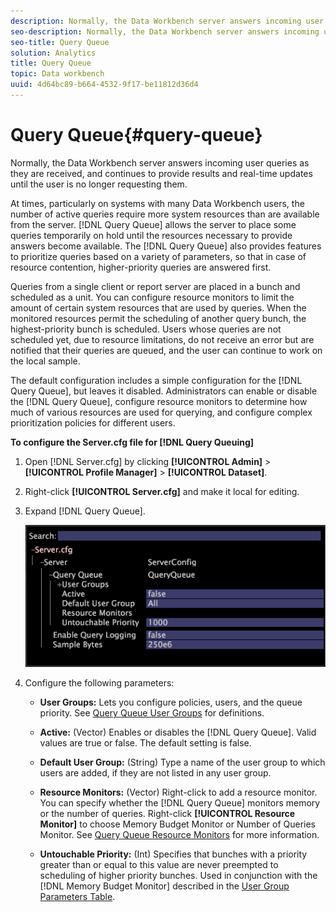 ```yaml
---
description: Normally, the Data Workbench server answers incoming user queries as they are received, and continues to provide results and real-time updates until the user is no longer requesting them.
seo-description: Normally, the Data Workbench server answers incoming user queries as they are received, and continues to provide results and real-time updates until the user is no longer requesting them.
seo-title: Query Queue
solution: Analytics
title: Query Queue
topic: Data workbench
uuid: 4d64bc89-b664-4532-9f17-be11812d36d4
---
```


# Query Queue{#query-queue}

Normally, the Data Workbench server answers incoming user queries as they are received, and continues to provide results and real-time updates until the user is no longer requesting them.

 At times, particularly on systems with many Data Workbench users, the number of active queries require more system resources than are available from the server. [!DNL Query Queue] allows the server to place some queries temporarily on hold until the resources necessary to provide answers become available. The [!DNL Query Queue] also provides features to prioritize queries based on a variety of parameters, so that in case of resource contention, higher-priority queries are answered first.

Queries from a single client or report server are placed in a bunch and scheduled as a unit. You can configure resource monitors to limit the amount of certain system resources that are used by queries. When the monitored resources permit the scheduling of another query bunch, the highest-priority bunch is scheduled. Users whose queries are not scheduled yet, due to resource limitations, do not receive an error but are notified that their queries are queued, and the user can continue to work on the local sample.

The default configuration includes a simple configuration for the [!DNL Query Queue], but leaves it disabled. Administrators can enable or disable the [!DNL Query Queue], configure resource monitors to determine how much of various resources are used for querying, and configure complex prioritization policies for different users.

**To configure the Server.cfg file for [!DNL Query Queuing]**

1. Open [!DNL Server.cfg] by clicking **[!UICONTROL Admin]** > **[!UICONTROL Profile Manager]** > **[!UICONTROL Dataset]**. 
1. Right-click **[!UICONTROL Server.cfg]** and make it local for editing. 
1. Expand [!DNL Query Queue].

   ![](assets/queryqueue1.png)

1. Configure the following parameters:

    * **User Groups:** Lets you configure policies, users, and the queue priority. See [Query Queue User Groups](../../../../home/c-get-started/c-admin-intrf/c-query-que/c-query-que-user-grps.md#concept-5555f51402ed49419c067d61738474c1) for definitions. 
    
    * **Active:** (Vector) Enables or disables the [!DNL Query Queue]. Valid values are true or false. The default setting is false. 
    
    * **Default User Group:** (String) Type a name of the user group to which users are added, if they are not listed in any user group. 
    * **Resource Monitors:** (Vector) Right-click to add a resource monitor. You can specify whether the [!DNL Query Queue] monitors memory or the number of queries. Right-click **[!UICONTROL Resource Monitor]** to choose Memory Budget Monitor or Number of Queries Monitor. See [Query Queue Resource Monitors](../../../../home/c-get-started/c-admin-intrf/c-query-que/c-query-que-res-mon.md#concept-0840967b228c4d5ba3b59b4b2759f325) for more information. 
    
    * **Untouchable Priority:** (Int) Specifies that bunches with a priority greater than or equal to this value are never preempted to scheduling of higher priority bunches. Used in conjunction with the [!DNL Memory Budget Monitor] described in the [User Group Parameters Table](../../../../home/c-get-started/c-admin-intrf/c-query-que/c-query-que-user-grps.md#concept-5555f51402ed49419c067d61738474c1).

